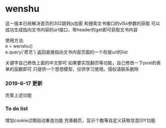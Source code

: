 # wenshu

这一版本已经解决首页的302跳转js加密
和搜索文书接口的vl5x参数的获取
可以成功生成指向文书内容的url接口，带header的get即可获取文书内容




使用方法:  
e = wenshu()  
e.query('奇艺')
返回直接指向文书内容页面的一个存放url的list

关键字自己修改上面的中文即可
如果要实现翻页等功能，自己修改一下post的表单的函数即可
只提供一个思想模型，仅供学习使用。侵权请联系删除

### 2019-6-17 更新
完善上述功能

### To do list
增加cookie过期自动重连功能
完善翻页，显示个数等自定义获取信息DIY功能

